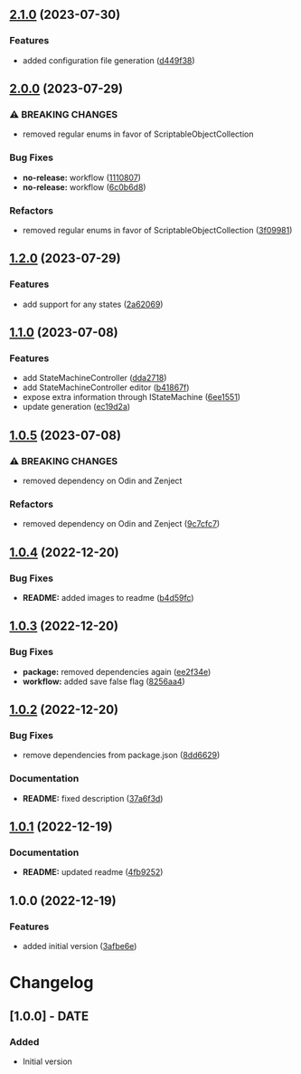 ## [2.1.0](https://github.com/Thundernerd/Unity3D-StateMachine/compare/v2.0.0...v2.1.0) (2023-07-30)


### Features

* added configuration file generation ([d449f38](https://github.com/Thundernerd/Unity3D-StateMachine/commit/d449f38c186b0467aa14b99968c3abc57bca88f3))

## [2.0.0](https://github.com/Thundernerd/Unity3D-StateMachine/compare/v1.2.0...v2.0.0) (2023-07-29)


### ⚠ BREAKING CHANGES

* removed regular enums in favor of ScriptableObjectCollection

### Bug Fixes

* **no-release:** workflow ([1110807](https://github.com/Thundernerd/Unity3D-StateMachine/commit/11108079a08f72485b885ba284512a2b4b2b33e8))
* **no-release:** workflow ([6c0b6d8](https://github.com/Thundernerd/Unity3D-StateMachine/commit/6c0b6d88363630ec1e118c9df08ef8e9aae3f95b))


### Refactors

* removed regular enums in favor of ScriptableObjectCollection ([3f09981](https://github.com/Thundernerd/Unity3D-StateMachine/commit/3f099818bae905386461098d97401a2bb4cbc267))

## [1.2.0](https://github.com/Thundernerd/Unity3D-StateMachine/compare/v1.1.0...v1.2.0) (2023-07-29)


### Features

* add support for any states ([2a62069](https://github.com/Thundernerd/Unity3D-StateMachine/commit/2a62069553c5cb103ab0d991555e4ce781c0b5e0))

## [1.1.0](https://github.com/Thundernerd/Unity3D-StateMachine/compare/v1.0.5...v1.1.0) (2023-07-08)


### Features

* add StateMachineController ([dda2718](https://github.com/Thundernerd/Unity3D-StateMachine/commit/dda2718f0e168a8df693abcddbe619b329e99397))
* add StateMachineController editor ([b41867f](https://github.com/Thundernerd/Unity3D-StateMachine/commit/b41867fe8030656fc4602cba58e67d996f0cf813))
* expose extra information through IStateMachine ([6ee1551](https://github.com/Thundernerd/Unity3D-StateMachine/commit/6ee15519ed950e1c03341f1a6c93a923dd418baa))
* update generation ([ec19d2a](https://github.com/Thundernerd/Unity3D-StateMachine/commit/ec19d2abf9e3aef0339b6d4c13cb2456be9700a7))

## [1.0.5](https://github.com/Thundernerd/Unity3D-StateMachine/compare/v1.0.4...v1.0.5) (2023-07-08)


### ⚠ BREAKING CHANGES

* removed dependency on Odin and Zenject

### Refactors

* removed dependency on Odin and Zenject ([9c7cfc7](https://github.com/Thundernerd/Unity3D-StateMachine/commit/9c7cfc75765961fda6ff432dc3e4d9b9d84e4792))

## [1.0.4](https://github.com/Thundernerd/Unity3D-StateMachine/compare/v1.0.3...v1.0.4) (2022-12-20)


### Bug Fixes

* **README:** added images to readme ([b4d59fc](https://github.com/Thundernerd/Unity3D-StateMachine/commit/b4d59fcde7c0fa1c3f90220f35e1a08f8f9f19ad))

## [1.0.3](https://github.com/Thundernerd/Unity3D-StateMachine/compare/v1.0.2...v1.0.3) (2022-12-20)


### Bug Fixes

* **package:** removed dependencies again ([ee2f34e](https://github.com/Thundernerd/Unity3D-StateMachine/commit/ee2f34ead4668e9d22da6ee766ac2763f2c66ced))
* **workflow:** added save false flag ([8256aa4](https://github.com/Thundernerd/Unity3D-StateMachine/commit/8256aa4ad99fc2d9179d9156d4f3b38df47b5c09))

## [1.0.2](https://github.com/Thundernerd/Unity3D-StateMachine/compare/v1.0.1...v1.0.2) (2022-12-20)


### Bug Fixes

* remove dependencies from package.json ([8dd6629](https://github.com/Thundernerd/Unity3D-StateMachine/commit/8dd6629c5ef38ebc0b7065c0b3ab071c74f024c6))


### Documentation

* **README:** fixed description ([37a6f3d](https://github.com/Thundernerd/Unity3D-StateMachine/commit/37a6f3dc6e19efbe8ad34bac19d2128e9753228a))

## [1.0.1](https://github.com/Thundernerd/Unity3D-StateMachine/compare/v1.0.0...v1.0.1) (2022-12-19)


### Documentation

* **README:** updated readme ([4fb9252](https://github.com/Thundernerd/Unity3D-StateMachine/commit/4fb92528c7fe082fa228b5639cf113466c3d4893))

## 1.0.0 (2022-12-19)


### Features

* added initial version ([3afbe6e](https://github.com/Thundernerd/Unity3D-StateMachine/commit/3afbe6e1b884312a5cad65c55adbecc1f0f1843c))

# Changelog

## [1.0.0] - DATE
### Added
- Initial version
